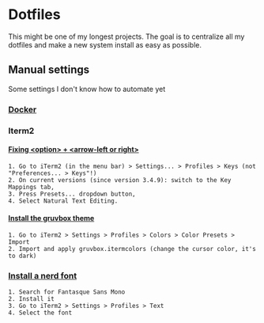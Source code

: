 # Dotfiles

This might be one of my longest projects. The goal is to centralize all my dotfiles and make a new system install as easy as possible. 

## Manual settings

Some settings I don't know how to automate yet

### [Docker](https://docs.docker.com/desktop/install/mac-install/)

### Iterm2

#### [Fixing \<option\> + \<arrow-left or right\>](https://apple.stackexchange.com/questions/154292/iterm-going-one-word-backwards-and-forwards)

```
1. Go to iTerm2 (in the menu bar) > Settings... > Profiles > Keys (not "Preferences... > Keys"!)
2. On current versions (since version 3.4.9): switch to the Key Mappings tab,
3. Press Presets... dropdown button,
4. Select Natural Text Editing.
```

#### [Install the gruvbox theme](https://github.com/herrbischoff/iterm2-gruvbox)
```
1. Go to iTerm2 > Settings > Profiles > Colors > Color Presets > Import
2. Import and apply gruvbox.itermcolors (change the cursor color, it's to dark)
```

### [Install a nerd font](https://www.nerdfonts.com/font-downloads)

```
1. Search for Fantasque Sans Mono
2. Install it
3. Go to iTerm2 > Settings > Profiles > Text
4. Select the font
```
